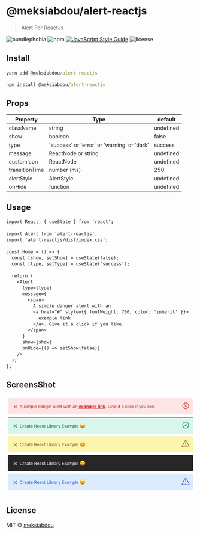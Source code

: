 # @meksiabdou/alert-reactjs

> Alert For ReactJs

![bundlephobia](https://badgen.net/bundlephobia/minzip/@meksiabdou/alert-reactjs)
![npm](https://badgen.net/npm/v/@meksiabdou/alert-reactjs)
[![JavaScript Style Guide](https://img.shields.io/badge/code_style-standard-brightgreen.svg)](https://standardjs.com)
![license](https://badgen.net/github/license/meksiabdou/alert-reactjs)

## Install

```cmd
yarn add @meksiabdou/alert-reactjs
```

```cmd
npm install @meksiabdou/alert-reactjs
```

## Props

| Property       | Type                                        | default   |
| -------------- | ------------------------------------------- | --------- |
| className      | string                                      | undefined |
| show           | boolean                                     | false     |
| type           | 'success' or 'error' or 'warning' or 'dark' | success   |
| message        | ReactNode or string                         | undefined |
| customIcon     | ReactNode                                   | undefined |
| transitionTime | number (ms)                                 | 250       |
| alertStyle     | AlertStyle                                  | undefined |
| onHide         | function                                    | undefined |

## Usage

```tsx
import React, { useState } from 'react';

import Alert from 'alert-reactjs';
import 'alert-reactjs/dist/index.css';

const Home = () => {
  const [show, setShow] = useState(false);
  const [type, setType] = useState('success');

  return (
    <Alert
      type={type}
      message={
        <span>
          A simple danger alert with an
          <a href="#" style={{ fontWeight: 700, color: 'inherit' }}>
            example link
          </a>. Give it a click if you like.
        </span>
      }
      show={show}
      onHide={() => setShow(false)}
    />
  );
};
```

## ScreensShot

![Upload Tab](docs/screenshot.png)

## License

MIT © [meksiabdou](https://github.com/meksiabdou)
